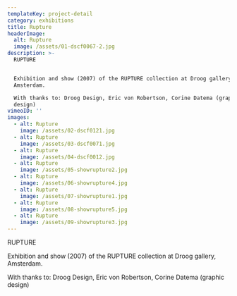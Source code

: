 ```yaml
---
templateKey: project-detail
category: exhibitions
title: Rupture
headerImage:
  alt: Rupture
  image: /assets/01-dscf0067-2.jpg
description: >-
  RUPTURE


  Exhibition and show (2007) of the RUPTURE collection at Droog gallery,
  Amsterdam. 

  With thanks to: Droog Design, Eric von Robertson, Corine Datema (graphic
  design)
vimeoID: ''
images:
  - alt: Rupture
    image: /assets/02-dscf0121.jpg
  - alt: Rupture
    image: /assets/03-dscf0071.jpg
  - alt: Rupture
    image: /assets/04-dscf0012.jpg
  - alt: Rupture
    image: /assets/05-showrupture2.jpg
  - alt: Rupture
    image: /assets/06-showrupture4.jpg
  - alt: Rupture
    image: /assets/07-showrupture1.jpg
  - alt: Rupture
    image: /assets/08-showrupture5.jpg
  - alt: Rupture
    image: /assets/09-showrupture3.jpg
---
```

RUPTURE

Exhibition and show (2007) of the RUPTURE collection at Droog gallery, Amsterdam. 

With thanks to: Droog Design, Eric von Robertson, Corine Datema (graphic design)

